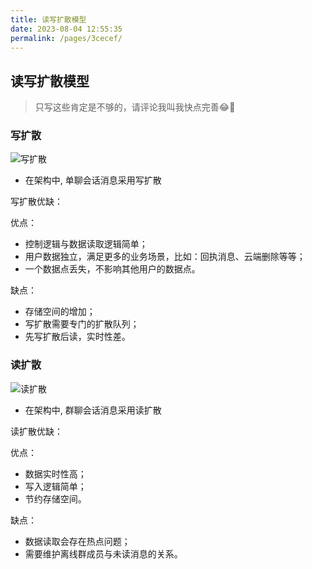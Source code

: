 ```yaml
---
title: 读写扩散模型
date: 2023-08-04 12:55:35
permalink: /pages/3cecef/
---
```

## 读写扩散模型

> 只写这些肯定是不够的，请评论我叫我快点完善😂🤣

### 写扩散
![写扩散](https://cdn.staticaly.com/gh/BanTanger/image-hosting@master/IM-WhaleShark-Doc-assert202308041308245.png)
+ 在架构中, 单聊会话消息采用写扩散

写扩散优缺：

优点：

+ 控制逻辑与数据读取逻辑简单； 
+ 用户数据独立，满足更多的业务场景，比如：回执消息、云端删除等等； 
+ 一个数据点丢失，不影响其他用户的数据点。

缺点：

+ 存储空间的增加； 
+ 写扩散需要专门的扩散队列； 
+ 先写扩散后读，实时性差。



### 读扩散

![读扩散](https://cdn.staticaly.com/gh/BanTanger/image-hosting@master/IM-WhaleShark-Doc-assert202308041307044.png)
+ 在架构中, 群聊会话消息采用读扩散

读扩散优缺：

优点：

+ 数据实时性高； 
+ 写入逻辑简单； 
+ 节约存储空间。

缺点：

+ 数据读取会存在热点问题； 
+ 需要维护离线群成员与未读消息的关系。